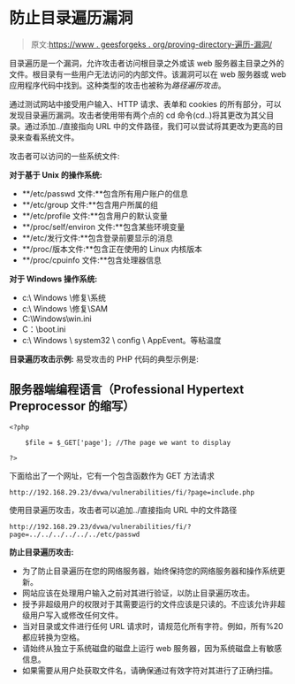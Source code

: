 # 防止目录遍历漏洞

> 原文:[https://www . geesforgeks . org/proving-directory-遍历-漏洞/](https://www.geeksforgeeks.org/preventing-directory-traversal-vulnerability/)

目录遍历是一个漏洞，允许攻击者访问根目录之外或该 web 服务器主目录之外的文件。根目录有一些用户无法访问的内部文件。该漏洞可以在 web 服务器或 web 应用程序代码中找到。这种类型的攻击也被称为*路径遍历攻击*。

通过测试网站中接受用户输入、HTTP 请求、表单和 cookies 的所有部分，可以发现目录遍历漏洞。攻击者使用带有两个点的 cd 命令(cd..)将其更改为其父目录。通过添加../直接指向 URL 中的文件路径，我们可以尝试将其更改为更高的目录来查看系统文件。

攻击者可以访问的一些系统文件:

**对于基于 Unix 的操作系统:**

*   **/etc/passwd 文件:**包含所有用户账户的信息
*   **/etc/group 文件:**包含用户所属的组
*   **/etc/profile 文件:**包含用户的默认变量
*   **/proc/self/environ 文件:**包含某些环境变量
*   **/etc/发行文件:**包含登录前要显示的消息
*   **/proc/版本文件:**包含正在使用的 Linux 内核版本
*   **/proc/cpuinfo 文件:**包含处理器信息

**对于 Windows 操作系统:**

*   c:\ Windows \修复\系统
*   c:\ Windows \修复\SAM
*   C:\Windows\win.ini
*   C：\boot.ini
*   c:\ Windows \ system32 \ config \ AppEvent。等粘温度

**目录遍历攻击示例:**
易受攻击的 PHP 代码的典型示例是:

## 服务器端编程语言（Professional Hypertext Preprocessor 的缩写）

```
<?php

    $file = $_GET['page']; //The page we want to display 

?>
```

下面给出了一个网址，它有一个包含函数作为 GET 方法请求

```
http://192.168.29.23/dvwa/vulnerabilities/fi/?page=include.php
```

使用目录遍历攻击，攻击者可以追加../直接指向 URL 中的文件路径

```
http://192.168.29.23/dvwa/vulnerabilities/fi/?page=../../../../../../etc/passwd
```

**防止目录遍历攻击:**

*   为了防止目录遍历在您的网络服务器，始终保持您的网络服务器和操作系统更新。
*   网站应该在处理用户输入之前对其进行验证，以防止目录遍历攻击。
*   授予非超级用户的权限对于其需要运行的文件应该是只读的。不应该允许非超级用户写入或修改任何文件。
*   当对目录或文件进行任何 URL 请求时，请规范化所有字符。例如，所有%20 都应转换为空格。
*   请始终从独立于系统磁盘的磁盘上运行 web 服务器，因为系统磁盘上有敏感信息。
*   如果需要从用户处获取文件名，请确保通过有效字符对其进行了正确扫描。